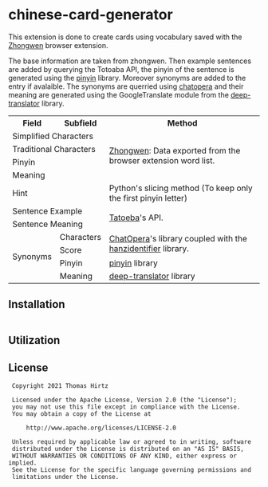 # chinese-card-generator

This extension is done to create cards using vocabulary saved with the [Zhongwen](https://github.com/cschiller/zhongwen) browser extension.

The base information are taken from zhongwen. Then example sentences are added by querying the Totoaba API, the pinyin of the sentence is generated using the [pinyin](https://github.com/lxyu/pinyin) library. Moreover synonyms are added to the entry if avalaible. The synonyms are querried using [chatopera](https://github.com/chatopera/Synonyms) and their meaning are generated using the GoogleTranslate module from the [deep-translator](https://github.com/nidhaloff/deep-translator) library. 
<div align="center">
<table>
<tr>
	<th>Field</th>
	<th>Subfield</th>
	<th>Method</th>

</tr>
<tr>
	<td rowspan='1' colspan='2' >Simplified Characters</td>
	<td rowspan='4' colspan='1' ><a href="https://github.com/cschiller/zhongwen">Zhongwen</a>: Data exported from the browser extension word list.</td>
</tr>
<tr>
	<td rowspan='1' colspan='2' >Traditional Characters</td>
</tr>
<tr>
	<td rowspan='1' colspan='2' >Pinyin</td>
</tr>
<tr>
	<td rowspan='1' colspan='2' >Meaning</td>
</tr>
<tr>
	<td rowspan='1' colspan='2' >Hint</td>
	<td>Python's slicing method (To keep only the first pinyin letter)</td>
</tr>
<tr>
	<td rowspan='1' colspan='2' >Sentence Example</td>
	<td rowspan='2' colspan='1' ><a href="https://tatoeba.org/">Tatoeba</a>'s API.</td>
</tr>
<tr>
	<td rowspan='1' colspan='2' >Sentence Meaning</td>
</tr>
<tr>
	<td rowspan='4' colspan='1' >Synonyms</td>
	<td>Characters</td>
	<td rowspan='2' colspan='1' ><a href="https://github.com/chatopera/Synonyms">ChatOpera</a>'s library coupled with the <a href="https://github.com/tsroten/hanzidentifier">hanzidentifier</a> library.</td>
</tr>
<tr>
	<td>Score</td>
</tr>
<tr>
	<td>Pinyin</td>
	<td><a href="https://github.com/lxyu/pinyin">pinyin</a> library</td>
</tr>
<tr>
	<td>Meaning</td>
	<td><a href="https://github.com/nidhaloff/deep-translator">deep-translator</a> library</td>
</tr>
</table>
</div>

## Installation

```

```

## Utilization

## License

     Copyright 2021 Thomas Hirtz

     Licensed under the Apache License, Version 2.0 (the "License");
     you may not use this file except in compliance with the License.
     You may obtain a copy of the License at

         http://www.apache.org/licenses/LICENSE-2.0

     Unless required by applicable law or agreed to in writing, software
     distributed under the License is distributed on an "AS IS" BASIS,
     WITHOUT WARRANTIES OR CONDITIONS OF ANY KIND, either express or implied.
     See the License for the specific language governing permissions and
     limitations under the License.
